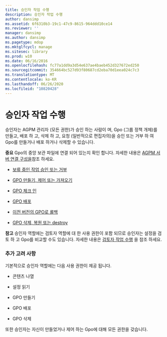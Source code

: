```yaml
---
title: 승인자 작업 수행
description: 승인자 작업 수행
author: dansimp
ms.assetid: 6f6310b3-19c1-47c9-8615-964ddd10ce14
ms.reviewer: ''
manager: dansimp
ms.author: dansimp
ms.pagetype: mdop
ms.mktglfcycl: manage
ms.sitesec: library
ms.prod: w10
ms.date: 06/16/2016
ms.openlocfilehash: fc77a1dd9a3d54e637ae4baeb452d327672ed250
ms.sourcegitcommit: 354664bc527d93f80687cd2eba70d1eea024c7c3
ms.translationtype: MT
ms.contentlocale: ko-KR
ms.lasthandoff: 06/26/2020
ms.locfileid: "10820428"
---
```

# 승인자 작업 수행


승인자는 AGPM 관리자 (모든 권한)가 승인 하는 사람이 며, Gpo (그룹 정책 개체)를 만들고, 배포 하 고, 삭제 하 고, 요청 (일반적으로 편집자의)을 승인 또는 거부 하 여 Gpo를 만들거나 배포 하거나 삭제할 수 있습니다.

**중요**  Gpo의 중앙 보관 파일에 연결 되어 있는지 확인 합니다. 자세한 내용은 [AGPM 서버 연결 구성을](configure-the-agpm-server-connection-reviewer.md)참조 하세요.

 

-   [보류 중인 작업 승인 또는 거부](approve-or-reject-a-pending-action.md)

-   [GPO 만들기, 제어 또는 가져오기](creating-controlling-or-importing-a-gpo-approver.md)

-   [GPO 체크 인](check-in-a-gpo-approver.md)

-   [GPO 배포](deploy-a-gpo.md)

-   [이전 버전의 GPO로 롤백](roll-back-to-a-previous-version-of-a-gpo.md)

-   [GPO 삭제, 복원 또는 destroy](deleting-restoring-or-destroying-a-gpo.md)

**참고**  승인자 역할에는 검토자 역할에 대 한 사용 권한이 포함 되므로 승인자는 설정을 검토 하 고 Gpo를 비교할 수도 있습니다. 자세한 내용은 [검토자 작업 수행](performing-reviewer-tasks.md) 을 참조 하세요.

 

### 추가 고려 사항

기본적으로 승인자 역할에는 다음 사용 권한이 제공 됩니다.

-   콘텐츠 나열

-   설정 읽기

-   GPO 만들기

-   GPO 배포

-   GPO 삭제

또한 승인자는 자신이 만들었거나 제어 하는 Gpo에 대해 모든 권한을 갖습니다.

 

 





